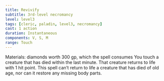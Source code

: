 ```yaml
---
title: Revivify
subtitle: 3rd-level necromancy
level: level3
tags: [cleric, paladin, level3, necromancy]
cast: 1 action
duration: Instantaneous
components: V, S, M
range: Touch
---
```

Materials: diamonds worth 300 gp, which the spell consumes
You touch a creature that has died within the last minute. That creature returns to life with 1 hit point. This spell can’t return to life a creature that has died of old age, nor can it restore any missing body parts.